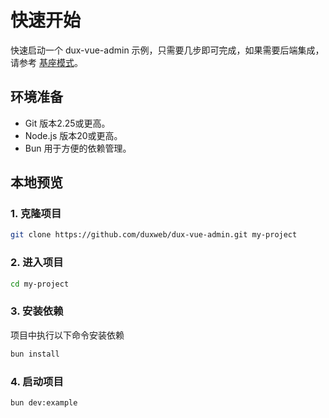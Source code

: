 # 快速开始

快速启动一个 dux-vue-admin 示例，只需要几步即可完成，如果需要后端集成，请参考 [基座模式](mount.md)。

## 环境准备

- Git 版本2.25或更高。
- Node.js 版本20或更高。
- Bun 用于方便的依赖管理。

## 本地预览

### 1. 克隆项目

```bash
git clone https://github.com/duxweb/dux-vue-admin.git my-project
```

### 2. 进入项目

```bash
cd my-project
```

### 3. 安装依赖

项目中执行以下命令安装依赖

```bash
bun install
```

### 4. 启动项目

```bash
bun dev:example
```